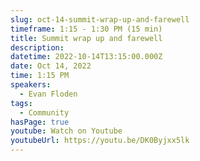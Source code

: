 ```yaml
---
slug: oct-14-summit-wrap-up-and-farewell
timeframe: 1:15 - 1:30 PM (15 min)
title: Summit wrap up and farewell
description:
datetime: 2022-10-14T13:15:00.000Z
date: Oct 14, 2022
time: 1:15 PM
speakers:
  - Evan Floden
tags:
  - Community
hasPage: true
youtube: Watch on Youtube
youtubeUrl: https://youtu.be/DK0Byjxx5lk
---
```

